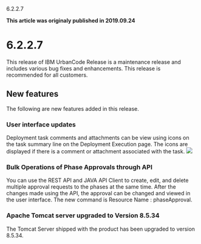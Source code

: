 





6.2.2.7

**This article was originaly published in 2019.09.24**


6.2.2.7
=======




This release of IBM UrbanCode Release is a maintenance release and includes various bug fixes and enhancements. This release is recommended for all customers.

New features
------------


The following are new features added in this release.
### User interface updates


Deployment task comments and attachments can be view using icons on the task summary line on the Deployment Execution page. The icons are displayed if there is a comment or attachment associated with the task.
[![](comment_attch_icons-1.png)](comment_attch_icons-1.png)
### Bulk Operations of Phase Approvals through API


You can use the REST API and JAVA API Client to create, edit, and delete multiple approval requests to the phases at the same time. After the changes made using the API, the approval can be changed and viewed in the user interface. The new command is Resource Name : phaseApproval.
### Apache Tomcat server upgraded to Version 8.5.34


The Tomcat Server shipped with the product has been upgraded to version 8.5.34.






